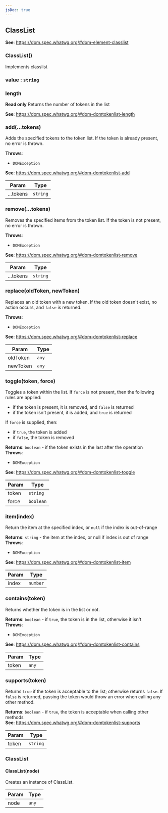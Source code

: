 ```yaml
---
jsDoc: true
---
```


<a name="classlist" id="classlist"></a>

## ClassList
**See**: https://dom.spec.whatwg.org/#dom-element-classlist  


<a name="new-classlist-new" id="new-classlist-new"></a>

### ClassList()
Implements classlist



<a name="classlist-value" id="classlist-value"></a>

### value : `string`


<a name="domtokenlist-length" id="domtokenlist-length"></a>

### length
**Read only**
Returns the number of tokens in the list

**See**: https://dom.spec.whatwg.org/#dom-domtokenlist-length  


<a name="domtokenlist-add" id="domtokenlist-add"></a>

### add(...tokens)
Adds the specified tokens to the token list. If the token is already present, no error is thrown.

**Throws**:

- `DOMException` 

**See**: https://dom.spec.whatwg.org/#dom-domtokenlist-add  

| Param | Type |
| --- | --- |
| ...tokens | `string` | 



<a name="domtokenlist-remove" id="domtokenlist-remove"></a>

### remove(...tokens)
Removes the specified items from the token list. If the token is not present, no error is thrown.

**Throws**:

- `DOMException` 

**See**: https://dom.spec.whatwg.org/#dom-domtokenlist-remove  

| Param | Type |
| --- | --- |
| ...tokens | `string` | 



<a name="domtokenlist-replace" id="domtokenlist-replace"></a>

### replace(oldToken, newToken)
Replaces an old token with a new token. If the old token doesn't exist,
no action occurs, and `false` is returned.

**Throws**:

- `DOMException` 

**See**: https://dom.spec.whatwg.org/#dom-domtokenlist-replace  

| Param | Type |
| --- | --- |
| oldToken | `any` | 
| newToken | `any` | 



<a name="domtokenlist-toggle" id="domtokenlist-toggle"></a>

### toggle(token, force)
Toggles a token within the list. If `force` is not present, then the following
rules are applied:

* if the token is present, it is removed, and `false` is returned
* if the token isn't present, it is added, and `true` is returned

If `force` is supplied, then:

* if `true`, the token is added
* if `false`, the token is removed

**Returns**: `boolean` - if the token exists in the last after the operation  
**Throws**:

- `DOMException` 

**See**: https://dom.spec.whatwg.org/#dom-domtokenlist-toggle  

| Param | Type |
| --- | --- |
| token | `string` | 
| force | `boolean` | 



<a name="domtokenlist-item" id="domtokenlist-item"></a>

### item(index)
Return the item at the specified index, or `null` if the index is out-of-range

**Returns**: `string` - the item at the index, or null if index is out of range  
**Throws**:

- `DOMException` 

**See**: https://dom.spec.whatwg.org/#dom-domtokenlist-item  

| Param | Type |
| --- | --- |
| index | `number` | 



<a name="domtokenlist-contains" id="domtokenlist-contains"></a>

### contains(token)
Returns whether the token is in the list or not.

**Returns**: `boolean` - if `true`, the token is in the list, otherwise it isn't  
**Throws**:

- `DOMException` 

**See**: https://dom.spec.whatwg.org/#dom-domtokenlist-contains  

| Param | Type |
| --- | --- |
| token | `any` | 



<a name="domtokenlist-supports" id="domtokenlist-supports"></a>

### supports(token)
Returns `true` if the token is acceptable to the list; otherwise returns `false`.
If `false` is returned, passing the token would throw an error when calling
any other method.

**Returns**: `boolean` - if `true`, the token is acceptable when calling other methods  
**See**: https://dom.spec.whatwg.org/#dom-domtokenlist-supports  

| Param | Type |
| --- | --- |
| token | `string` | 



<a name="classlist-classlist" id="classlist-classlist"></a>

### ClassList


<a name="new-classlist-classlist-new" id="new-classlist-classlist-new"></a>

#### ClassList(node)
Creates an instance of ClassList.


| Param | Type |
| --- | --- |
| node | `any` | 


